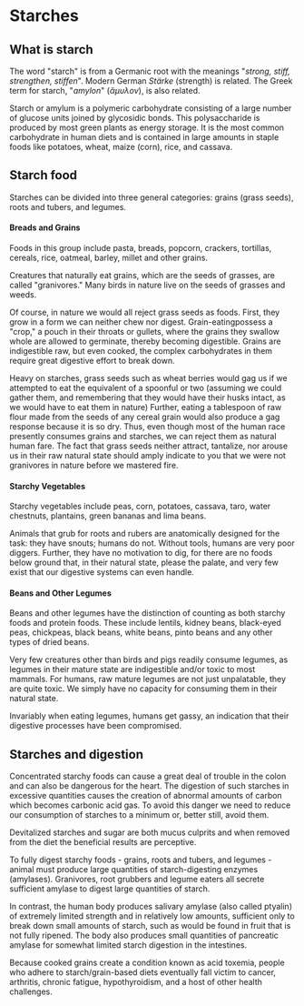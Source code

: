 # Starches


## What is starch

The word "starch" is from a Germanic root with the meanings "_strong, stiff, strengthen, stiffen_". Modern German _Stärke_ (strength) is related. The Greek term for starch, "_amylon_" (_ἄμυλον_), is also related. 

Starch or amylum is a polymeric carbohydrate consisting of a large number of glucose units joined by glycosidic bonds. 
This polysaccharide is produced by most green plants as energy storage. It is the most common carbohydrate in human diets and is contained in large amounts in staple foods like potatoes, wheat, maize (corn), rice, and cassava.


## Starch food

Starches  can  be  divided  into  three  general  categories:  grains  (grass  seeds),  roots  and  tubers,  and  legumes. 

#### Breads and Grains

Foods in this group include pasta, breads, popcorn, crackers, tortillas, cereals, rice, oatmeal, barley, millet and other grains. 

Creatures that naturally eat grains, which are the seeds of grasses, are called "granivores." Many birds  in  nature  live  on  the  seeds  of grasses  and  weeds. 

Of course,  in nature we would  all reject grass  seeds  as  foods.  First,  they  grow  in  a form we  can  neither chew nor digest.  Grain-eatingpossess  a "crop,"  a pouch  in  their throats  or gullets,  where the grains they  swallow whole  are  allowed  to  germinate,  thereby becoming digestible.  Grains  are  indigestible raw,  but  even  cooked,  the  complex  carbohydrates  in  them  require  great  digestive  effort to  break  down. 

Heavy on  starches,  grass  seeds  such  as  wheat berries  would  gag us  if  we  attempted  to  eat  the  equivalent  of a  spoonful  or  two  (assuming  we  could  gather  them,  and remembering  that  they  would  have  their husks intact,  as  we  would have to  eat them  in nature)  Further,  eating  a tablespoon  of raw  flour  made  from  the  seeds  of any  cereal  grain  would  also produce  a gag response because  it  is  so  dry.  Thus,  even  though  most of the human race presently  consumes  grains  and  starches,  we  can reject them  as  natural human  fare.  The  fact that grass  seeds neither  attract,  tantalize, nor arouse us  in their raw natural state  should  amply  indicate  to you  that we were  not granivores  in  nature  before  we  mastered fire.

#### Starchy Vegetables

Starchy vegetables include peas, corn, potatoes, cassava, taro, water chestnuts, plantains, green bananas and lima beans.

Animals  that  grub  for  roots  and  rubers  are  anatomically  designed  for  the  task:  they  have  snouts;  humans  do  not.  Without  tools,  humans  are  very  poor  diggers.  Further,  they  have  no  motivation  to  dig,  for  there  are  no  foods  below  ground  that,  in  their  natural  state,  please  the  palate,  and  very  few  exist  that  our  digestive  systems   can   even   handle. 

#### Beans and Other Legumes

Beans and other legumes have the distinction of counting as both starchy foods and protein foods. These include lentils, kidney beans, black-eyed peas, chickpeas, black beans, white beans, pinto beans and any other types of dried beans.

Very   few   creatures   other   than   birds   and   pigs   readily   consume  legumes,  as   legumes  in  their  mature  state  are  indigestible  and/or  toxic  to  most  mammals.  For  humans,  raw  mature  legumes  are  not just unpalatable,  they  are  quite  toxic.  We  simply  have  no  capacity  for  consuming  them  in  their  natural  state.

Invariably when eating  legumes,  humans  get gassy,  an  indication  that  their digestive processes  have  been  compromised. 


## Starches and digestion

Concentrated starchy foods can cause a great deal of trouble in the colon and can also be dangerous for the heart. The digestion of such starches in excessive quantities causes the creation of abnormal amounts of carbon which becomes carbonic acid gas. To avoid this danger we need to reduce our consumption of starches to a minimum or, better still, avoid them.

Devitalized starches and sugar are both mucus culprits and when removed from the diet the beneficial results are perceptive.

To fully digest starchy foods - grains, roots and tubers, and legumes - animal must produce large quantities of starch-digesting enzymes (amylases). Granivores, root grubbers and legume eaters all secrete sufficient amylase to digest large quantities of starch. 

In contrast, the human body produces salivary amylase (also  called  ptyalin) of extremely limited strength and in relatively low amounts, sufficient only to break down small amounts of starch, such as would be found in fruit that is not fully ripened.  The body also produces small quantities of pancreatic amylase for somewhat limited starch digestion in the intestines.

Because cooked grains create a condition known as acid toxemia, people who adhere to starch/grain-based diets eventually fall victim to cancer, arthritis,  chronic fatigue, hypothyroidism, and a host of other health challenges. 
